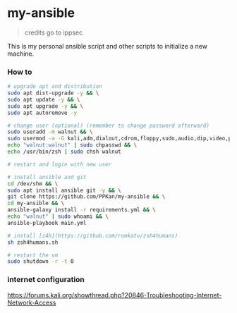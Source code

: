 # my-ansible

> credits go to ippsec

This is my personal ansible script and other scripts to initialize a new machine.

### How to

```bash
# upgrade apt and distribution
sudo apt dist-upgrade -y && \
sudo apt update -y && \
sudo apt upgrade -y && \
sudo apt autoremove -y

# change user (optional) (remember to change password afterward) 
sudo useradd -m walnut && \
sudo usermod -a -G kali,adm,dialout,cdrom,floppy,sudo,audio,dip,video,plugdev,users,netdev,bluetooth,scanner,wireshark,kaboxer walnut && \
echo "walnut:walnut" | sudo chpasswd && \
echo /usr/bin/zsh | sudo chsh walnut

# restart and login with new user

# install ansible and git
cd /dev/shm && \
sudo apt install ansible git -y && \
git clone https://github.com/PPKan/my-ansible && \
cd my-ansible && \
ansible-galaxy install -r requirements.yml && \
echo "walnut" | sudo whoami && \
ansible-playbook main.yml 

# install [z4h](https://github.com/romkatv/zsh4humans)
sh zsh4humans.sh

# restart the vm
sudo shutdown -r -t 0
```

### internet configuration
https://forums.kali.org/showthread.php?20846-Troubleshooting-Internet-Network-Access
